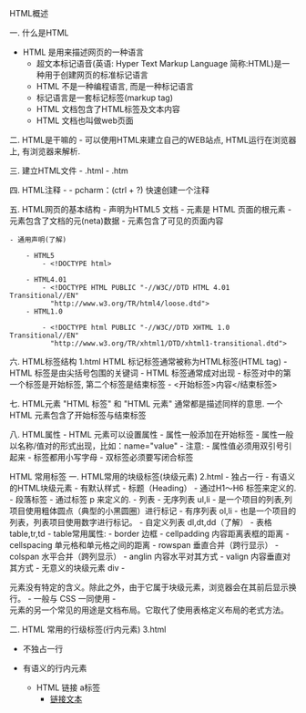 

HTML概述

一. 什么是HTML
- HTML 是用来描述网页的一种语言
    - 超文本标记语音(英语: Hyper Text  Markup Language 简称:HTML)是一种用于创建网页的标准标记语言
    -  HTML 不是一种编程语言, 而是一种标记语言
    - 标记语言是一套标记标签(markup tag)
    - HTML 文档包含了HTML标签及文本内容
    - HTML 文档也叫做web页面
    
二. HTML是干嘛的
    - 可以使用HTML来建立自己的WEB站点, HTML运行在浏览器上, 有浏览器来解析.
    
三. 建立HTML文件
    - .html
    - .htm
    
四. HTML注释
    - <!--注释内容--> 
    - pcharm：(ctrl + ?) 快速创建一个注释
    
五. HTML网页的基本结构
    - <!DOCTYPE html>   声明为HTML5 文档
    - <html>    元素是 HTML 页面的根元素
    - <head>    元素包含了文档的元(neta)数据
    - <body>    元素包含了可见的页面内容
    
    - 通用声明(了解)
    
        - HTML5
            - <!DOCTYPE html>   
            
        - HTML4.01
            - <!DOCTYPE HTML PUBLIC "-//W3C//DTD HTML 4.01 Transitional//EN"
              "http://www.w3.org/TR/html4/loose.dtd">         
        - HTML1.0
        
            - <!DOCTYPE html PUBLIC "-//W3C//DTD XHTML 1.0 Transitional//EN"
              "http://www.w3.org/TR/xhtml1/DTD/xhtml1-transitional.dtd">
              
六. HTML标签结构  1.html
HTML 标记标签通常被称为HTML标签(HTML tag)
    - HTML 标签是由尖括号包围的关键词
    - HTML 标签通常成对出现
    - 标签对中的第一个标签是开始标签, 第二个标签是结束标签
        - <开始标签>内容</结束标签>
        
七. HTML元素
"HTML 标签" 和 "HTML 元素" 通常都是描述同样的意思. 一个 HTML 元素包含了开始标签与结束标签

八. HTML属性
    - HTML 元素可以设置属性
    - 属性一般添加在开始标签
    - 属性一般以名称/值对的形式出现，比如：name="value"
    - 注意: 
        - 属性值必须用双引号引起来
        - 标签都用小写字母
        - 双标签必须要写闭合标签
        

HTML 常用标签 
一. HTML常用的块级标签(块级元素)  2.html
    - 独占一行
    - 有语义的HTML块级元素
        - 有默认样式
        - 标题（Heading） 
            - 通过H1～H6 标签来定义的.
        - 段落标签
            - 通过标签 p 来定义的.
        - 列表
            - 无序列表 ul,li
                - 是一个项目的列表,列项目使用粗体圆点（典型的小黑圆圈）进行标记
            - 有序列表 ol,li
                - 也是一个项目的列表，列表项目使用数字进行标记。
            - 自定义列表 dl,dt,dd（了解）
        - 表格 table,tr,td
            - table常用属性:
                - border        边框
                - cellpadding   内容距离表框的距离
                - cellspacing   单元格和单元格之间的距离
                - rowspan       垂直合并（跨行显示）
                - colspan       水平合并（跨列显示）
                - anglin        内容水平对其方式
                - valign        内容垂直对其方式
    - 无意义的块级元素 div
        - <div> 元素没有特定的含义。除此之外，由于它属于块级元素，浏览器会在其前后显示换行。
        - 一般与 CSS 一同使用
        - <div> 元素的另一个常见的用途是文档布局。它取代了使用表格定义布局的老式方法。

二. HTML 常用的行级标签(行内元素) 3.html
- 不独占一行

- 有语义的行内元素
    - HTML 链接 a标签
        - <a href="链接地址">链接文本</a>
        